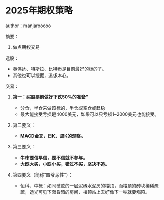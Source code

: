 # 2025年期权策略

author：manjarooooo

摘要：

1. 做点期权交易

选股：
* 英伟达、特斯拉、比特币是目前最好的标的了。
* 其他也可以挖掘，追求本心。

交易：

1. **第一：买股票前做好下跌50%的准备"**
   * 分仓，半仓来做该标的，半仓或空仓或趋稳
   * 最大能接受亏损是4000美元，如果可以只亏损1~2000美元也能接受。

2. 第二要义：
   * **MACD金叉，日K、周K的观察。**

3. 第三要义：
   * **牛市要信早信，要不信就不参与。**
   * **大跌大买，小跌小买，错过不买，坚决不追。**

4. 第四要义（简称“四爷尿性”）：
   * 恒科、中概：如同破败的一层泥砖水泥房的楼顶，而楼顶的砖块稀稀疏疏，透光可见下面昏暗的房间，楼顶站上去好像下一秒就要塌陷。
